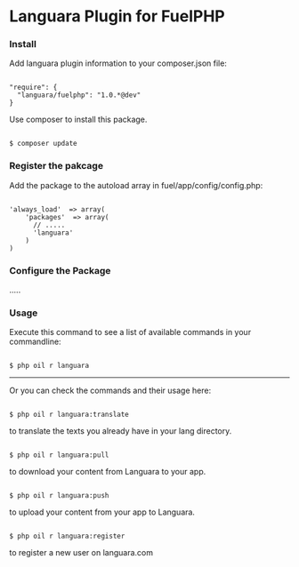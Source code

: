 Languara Plugin for FuelPHP
========================

<h3>Install</h3>

Add languara plugin information to your composer.json file:

<pre><code>
"require": {
  "languara/fuelphp": "1.0.*@dev"
}
</code></pre>

Use composer to install this package.

<pre><code>
$ composer update
</code></pre>

<h3>Register the pakcage</h3>

Add the package to the autoload array in fuel/app/config/config.php:

<pre><code>
'always_load'  => array(
    'packages'  => array(
      // .....
      'languara'
    )
)
</pre></code>

<h3>Configure the Package</h3>

.....

<h3>Usage</h3>

Execute this command to see a list of available commands in your commandline:

<pre><code>
$ php oil r languara
</code></pre>

--------------------

Or you can check the commands and their usage here:

<pre><code>
$ php oil r languara:translate
</code></pre>

to translate the texts you already have in your lang directory.

<pre><code>
$ php oil r languara:pull
</code></pre>

to download your content from Languara to your app.

<pre><code>
$ php oil r languara:push
</code></pre>

to upload your content from your app to Languara.


<pre><code>
$ php oil r languara:register
</code></pre>

to register a new user on languara.com
